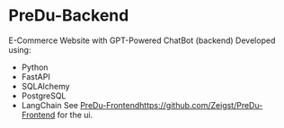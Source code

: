 # PreDu-Backend
E-Commerce Website with GPT-Powered ChatBot (backend)
Developed using:
- Python
- FastAPI
- SQLAlchemy
- PostgreSQL
- LangChain
See [PreDu-Frontend](https://github.com/Zeigst/PreDu-Frontend)https://github.com/Zeigst/PreDu-Frontend for the ui.

